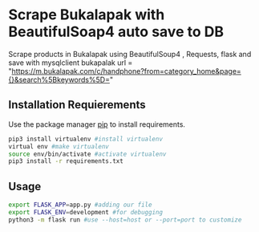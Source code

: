 # Scrape Bukalapak with BeautifulSoap4 auto save to DB

Scrape products in Bukalapak using BeautifulSoup4 , Requests, flask and save with mysqlclient
bukapalak url = "https://m.bukalapak.com/c/handphone?from=category_home&page={}&search%5Bkeywords%5D="

## Installation Requierements

Use the package manager [pip](https://pip.pypa.io/en/stable/) to install requirements.

```bash
pip3 install virtualenv #install virtualenv
virtual env #make virtualenv
source env/bin/activate #activate virtualenv
pip3 install -r requirements.txt
```

## Usage

```bash
export FLASK_APP=app.py #adding our file
export FLASK_ENV=development #for debugging
python3 -m flask run #use --host=host or --port=port to customize
```